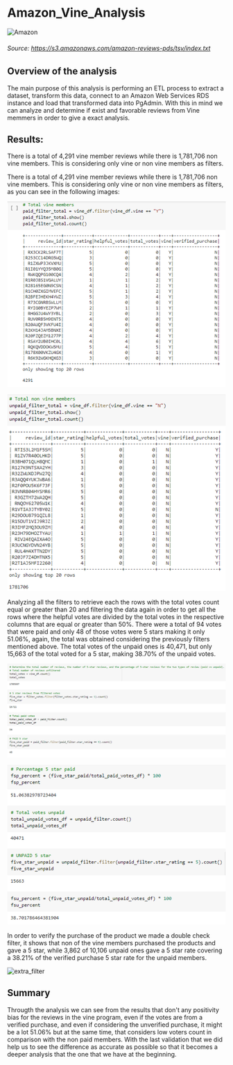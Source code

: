 # Amazon_Vine_Analysis

![Amazon](https://www.ecomengine.com/hubfs/images/featured/blog/amazon-vine-program-for-sellers.jpg)

###### Source: *https://s3.amazonaws.com/amazon-reviews-pds/tsv/index.txt*

## Overview of the analysis

The main purpose of this analysis is performing an ETL process to extract a dataset, transform this data, connect to an Amazon Web Services RDS instance and load that transformed data into PgAdmin. With this in mind we can analyze and determine if exist and favorable reviews from Vine memmers in order to give a exact analysis.

## Results:

There is a total of 4,291 vine member reviews while there is 1,781,706 non vine members. This is considering only vine or non vine members as filters.

There is a total of 4,291 vine member reviews while there is 1,781,706 non vine members. This is considering only vine or non vine members as filters, as you can see in the following images:

![TotalVineMembers](https://github.com/alesandelmoral/Amazon_Vine_Analysis/blob/main/Images/TotalVineMembers.PNG)

![TotalNOVineMembers](https://github.com/alesandelmoral/Amazon_Vine_Analysis/blob/main/Images/TotalNOVineMembers.PNG)

Analyzing all the filters to retrieve each the rows with the total votes count equal or greater than 20 and filtering the data again in order to get all the rows where the helpful votes are divided by the total votes in the respective columns that are equal or greater than 50%. There were a total of 94 votes that were paid and only 48 of those votes were 5 stars making it only 51.06%, again, the total was obtained considering the previously filters mentioned above. The total votes of the unpaid ones is 40,471, but only 15,663 of the total voted for a 5 star, making 38.70% of the unpaid votes.

![Analysis_1](https://github.com/alesandelmoral/Amazon_Vine_Analysis/blob/main/Images/Analysis_1.PNG)

![Analysis_2](https://github.com/alesandelmoral/Amazon_Vine_Analysis/blob/main/Images/Analysis_2.PNG)

In order to verify the purchase of the product we made a double check filter, it shows that non of the vine members purchased the products and gave a 5 star, while 3,862 of 10,106 unpaid ones gave a 5 star rate covering a 38.21% of the verified purchase 5 star rate for the unpaid members.

![extra_filter]()


## Summary

Througth the analysis we can see from the results that don't any positivity bias for the reviews in the vine program, even if the votes are from a verified purchase, and even if considering the unverified purchase, it might be a lot 51.06% but at the same time, that considers low voters count in comparison with the non paid members. 
With the last validation that we did help us to see the difference as accurate as possible so that it becomes a deeper analysis that the one that we have at the beginning.



